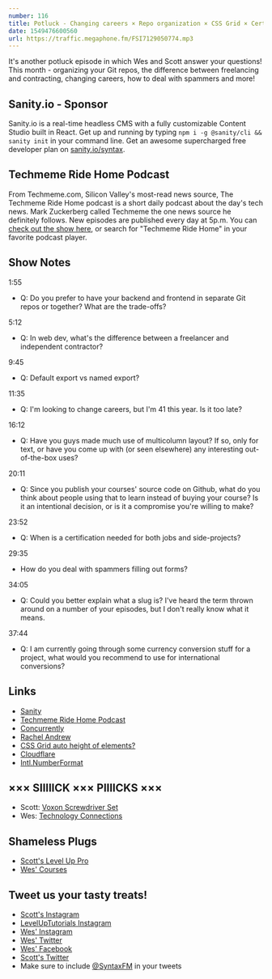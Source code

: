 ```yaml
---
number: 116
title: Potluck - Changing careers × Repo organization × CSS Grid × Certifications × Freelancing × Spammers × More
date: 1549476600560
url: https://traffic.megaphone.fm/FSI7129050774.mp3
---
```


It's another potluck episode in which Wes and Scott answer your questions! This month - organizing your Git repos, the difference between freelancing and contracting, changing careers, how to deal with spammers and more!

## Sanity.io - Sponsor

Sanity.io is a real-time headless CMS with a fully customizable Content Studio built in React. Get up and running by typing `npm i -g @sanity/cli && sanity init` in your command line. Get an awesome supercharged free developer plan on [sanity.io/syntax](https://sanity.io/syntax?utm_source=syntax-fm&utm_campaign=syntax1). 

## Techmeme Ride Home Podcast

From Techmeme.com, Silicon Valley's most-read news source, The Techmeme Ride Home podcast is a short daily podcast about the day's tech news. Mark Zuckerberg called Techmeme the one news source he definitely follows. New episodes are published every day at 5p.m. You can [check out the show here](https://itunes.apple.com/us/podcast/techmeme-ride-home/id1355212895), or search for "Techmeme Ride Home" in your favorite podcast player.

## Show Notes

1:55

* Q: Do you prefer to have your backend and frontend in separate Git repos or together? What are the trade-offs?

5:12

* Q: In web dev, what's the difference between a freelancer and independent contractor?

9:45

* Q: Default export vs named export?

11:35

* Q: I'm looking to change careers, but I'm 41 this year. Is it too late?

16:12

* Q: Have you guys made much use of multicolumn layout? If so, only for text, or have you come up with (or seen elsewhere) any interesting out-of-the-box uses?

20:11

* Q: Since you publish your courses' source code on Github, what do you think about people using that to learn instead of buying your course? Is it an intentional decision, or is it a compromise you're willing to make?

23:52

* Q: When is a certification needed for both jobs and side-projects?

29:35

* How do you deal with spammers filling out forms?

34:05

* Q: Could you better explain what a slug is? I've heard the term thrown around on a number of your episodes, but I don't really know what it means.

37:44

* Q: I am currently going through some currency conversion stuff for a project, what would you recommend to use for international conversions?

## Links
* [Sanity](https://sanity.io/syntax?utm_source=syntax-fm&utm_campaign=syntax1)
* [Techmeme Ride Home Podcast](https://itunes.apple.com/us/podcast/techmeme-ride-home/id1355212895)
* [Concurrently](https://www.npmjs.com/package/concurrently)
* [Rachel Andrew](https://rachelandrew.co.uk/)
* [CSS Grid auto height of elements?](https://github.com/rachelandrew/cssgrid-ama/issues/19)
* [Cloudflare](https://www.cloudflare.com/)
* [Intl.NumberFormat](https://developer.mozilla.org/en-US/docs/Web/JavaScript/Reference/Global_Objects/NumberFormat)

## ××× SIIIIICK ××× PIIIICKS ×××

* Scott: [Voxon Screwdriver Set](https://amzn.to/2RErmzr)
* Wes: [Technology Connections](https://www.youtube.com/channel/UCy0tKL1T7wFoYcxCe0xjN6Q/videos?flow=grid&view=0&sort=p)

## Shameless Plugs

* [Scott's Level Up Pro](https://LevelUpTutorials.com/pro)
* [Wes' Courses](https://www.wesbos.com/courses)

## Tweet us your tasty treats!

* [Scott's Instagram](https://www.instagram.com/stolinski/)
* [LevelUpTutorials Instagram](https://www.instagram.com/LevelUpTutorials/)
* [Wes' Instagram](https://www.instagram.com/wesbos/)
* [Wes' Twitter](https://twitter.com/wesbos)
* [Wes' Facebook](https://www.facebook.com/wesbos.developer)
* [Scott's Twitter](https://twitter.com/stolinski)
* Make sure to include [@SyntaxFM](https://twitter.com/SyntaxFM) in your tweets
